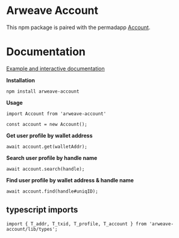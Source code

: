 # Arweave Account

This npm package is paired with the permadapp [Account](https://github.com/MetaweaveTeam/Account).

# Documentation

[Example and interactive documentation](https://account.metaweave.xyz)

__Installation__
```
npm install arweave-account
```

__Usage__
```
import Account from 'arweave-account'

const account = new Account();
```

__Get user profile by wallet address__
```
await account.get(walletAddr);
```

__Search user profile by handle name__
```
await account.search(handle);
```

__Find user profile by wallet address & handle name__
```
await account.find(handle#uniqID);
```

## typescript imports

```
import { T_addr, T_txid, T_profile, T_account } from 'arweave-account/lib/types';
```
